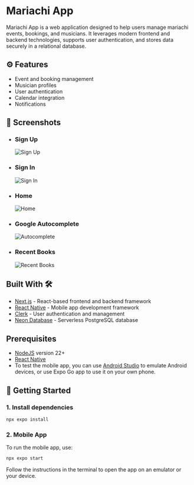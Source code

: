 # Mariachi App

Mariachi App is a web application designed to help users manage mariachi events, bookings, and musicians. It leverages modern frontend and backend technologies, supports user authentication, and stores data securely in a relational database.

## ⚙️ Features

- Event and booking management
- Musician profiles
- User authentication
- Calendar integration
- Notifications

## 📸 Screenshots

- ### Sign Up
  ![Sign Up](assets/previews/sign-Up.PNG)
- ### Sign In
  ![Sign In](assets/previews/sign-In.PNG)
- ### Home
  ![Home](assets/previews/home.PNG)
- ### Google Autocomplete
  ![Autocomplete](assets/previews/autocomplete.PNG)
- ### Recent Books
  ![Recent Books](assets/previews/recent-books.PNG)

## Built With 🛠

- [Next.js](https://nextjs.org) - React-based frontend and backend framework
- [React Native](https://reactnative.dev) - Mobile app development framework
- [Clerk](https://clerk.com) - User authentication and management
- [Neon Database](https://neon.tech) - Serverless PostgreSQL database

## Prerequisites

- [NodeJS](https://nodejs.org/en/) version 22+
- [React Native](https://reactnative.dev)
- To test the mobile app, you can use [Android Studio](https://developer.android.com/studio?hl=en-419) to emulate Android devices, or use Expo Go app to use it on your own phone.

## 🚀 Getting Started

### 1. Install dependencies

```bash
npx expo install
```

### 2. Mobile App

To run the mobile app, use:

```bash
npx expo start
```

Follow the instructions in the terminal to open the app on an emulator or your device.
